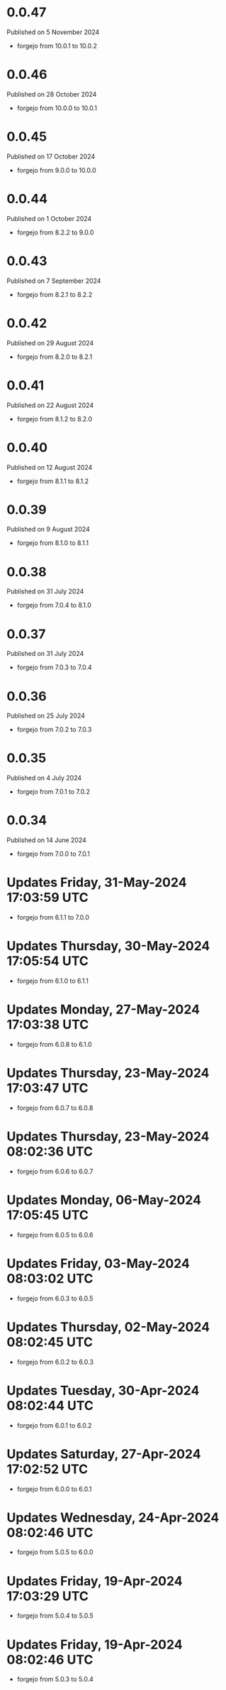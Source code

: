# 0.0.47

Published on 5 November 2024

- forgejo from 10.0.1 to 10.0.2

# 0.0.46

Published on 28 October 2024

- forgejo from 10.0.0 to 10.0.1

# 0.0.45

Published on 17 October 2024

- forgejo from 9.0.0 to 10.0.0

# 0.0.44

Published on 1 October 2024

- forgejo from 8.2.2 to 9.0.0

# 0.0.43

Published on 7 September 2024

- forgejo from 8.2.1 to 8.2.2

# 0.0.42

Published on 29 August 2024

- forgejo from 8.2.0 to 8.2.1

# 0.0.41

Published on 22 August 2024

- forgejo from 8.1.2 to 8.2.0

# 0.0.40

Published on 12 August 2024

- forgejo from 8.1.1 to 8.1.2

# 0.0.39

Published on 9 August 2024

- forgejo from 8.1.0 to 8.1.1

# 0.0.38

Published on 31 July 2024

- forgejo from 7.0.4 to 8.1.0

# 0.0.37

Published on 31 July 2024

- forgejo from 7.0.3 to 7.0.4

# 0.0.36

Published on 25 July 2024

- forgejo from 7.0.2 to 7.0.3

# 0.0.35

Published on 4 July 2024

- forgejo from 7.0.1 to 7.0.2

# 0.0.34

Published on 14 June 2024

- forgejo from 7.0.0 to 7.0.1

# Updates Friday, 31-May-2024 17:03:59 UTC
- forgejo from 6.1.1 to 7.0.0

# Updates Thursday, 30-May-2024 17:05:54 UTC
- forgejo from 6.1.0 to 6.1.1

# Updates Monday, 27-May-2024 17:03:38 UTC
- forgejo from 6.0.8 to 6.1.0

# Updates Thursday, 23-May-2024 17:03:47 UTC
- forgejo from 6.0.7 to 6.0.8

# Updates Thursday, 23-May-2024 08:02:36 UTC
- forgejo from 6.0.6 to 6.0.7

# Updates Monday, 06-May-2024 17:05:45 UTC
- forgejo from 6.0.5 to 6.0.6

# Updates Friday, 03-May-2024 08:03:02 UTC
- forgejo from 6.0.3 to 6.0.5

# Updates Thursday, 02-May-2024 08:02:45 UTC
- forgejo from 6.0.2 to 6.0.3

# Updates Tuesday, 30-Apr-2024 08:02:44 UTC
- forgejo from 6.0.1 to 6.0.2

# Updates Saturday, 27-Apr-2024 17:02:52 UTC
- forgejo from 6.0.0 to 6.0.1

# Updates Wednesday, 24-Apr-2024 08:02:46 UTC
- forgejo from 5.0.5 to 6.0.0

# Updates Friday, 19-Apr-2024 17:03:29 UTC
- forgejo from 5.0.4 to 5.0.5

# Updates Friday, 19-Apr-2024 08:02:46 UTC
- forgejo from 5.0.3 to 5.0.4

